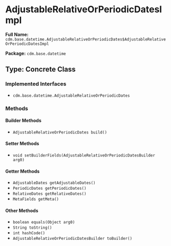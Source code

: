 # AdjustableRelativeOrPeriodicDatesImpl

**Full Name:** `cdm.base.datetime.AdjustableRelativeOrPeriodicDates$AdjustableRelativeOrPeriodicDatesImpl`

**Package:** `cdm.base.datetime`

## Type: Concrete Class

### Implemented Interfaces

- `cdm.base.datetime.AdjustableRelativeOrPeriodicDates`

### Methods

#### Builder Methods

- `AdjustableRelativeOrPeriodicDates build()`

#### Setter Methods

- `void setBuilderFields(AdjustableRelativeOrPeriodicDatesBuilder arg0)`

#### Getter Methods

- `AdjustableDates getAdjustableDates()`
- `PeriodicDates getPeriodicDates()`
- `RelativeDates getRelativeDates()`
- `MetaFields getMeta()`

#### Other Methods

- `boolean equals(Object arg0)`
- `String toString()`
- `int hashCode()`
- `AdjustableRelativeOrPeriodicDatesBuilder toBuilder()`

